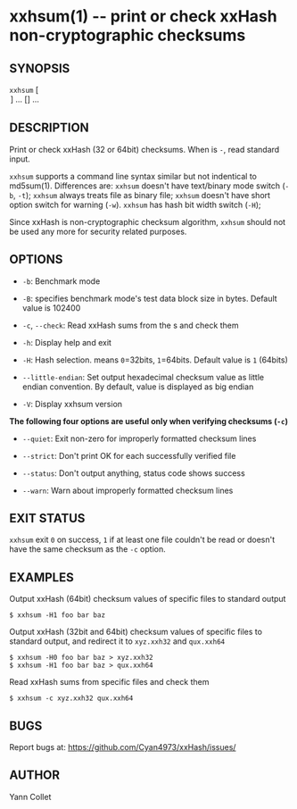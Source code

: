 xxhsum(1) -- print or check xxHash non-cryptographic checksums
==============================================================

SYNOPSIS
--------

`xxhsum` [<OPTION>] ... [<FILE>] ...

DESCRIPTION
-----------

Print or check xxHash (32 or 64bit) checksums.  When <FILE> is `-`, read
standard input.

`xxhsum` supports a command line syntax similar but not indentical to
md5sum(1).  Differences are: `xxhsum` doesn't have text/binary mode switch
(`-b`, `-t`);  `xxhsum` always treats file as binary file;  `xxhsum` doesn't
have short option switch for warning (`-w`).  `xxhsum` has hash bit width
switch (`-H`);

Since xxHash is non-cryptographic checksum algorithm, `xxhsum` should not be
used any more for security related purposes.

OPTIONS
-------

* `-b`:
  Benchmark mode

* `-B`<BLOCKSIZE>:
  <BLOCKSIZE> specifies benchmark mode's test data block size in bytes.
  Default value is 102400

* `-c`, `--check`:
  Read xxHash sums from the <FILE>s and check them

* `-h`:
  Display help and exit

* `-H`<HASHTYPE>:
  Hash selection.  <HASHTYPE> means `0`=32bits, `1`=64bits.
  Default value is `1` (64bits)

* `--little-endian`:
  Set output hexadecimal checksum value as little endian convention.
  By default, value is displayed as big endian

* `-V`:
  Display xxhsum version

**The following four options are useful only when verifying checksums (`-c`)**

* `--quiet`:
  Exit non-zero for improperly formatted checksum lines

* `--strict`:
  Don't print OK for each successfully verified file

* `--status`:
  Don't output anything, status code shows success

* `--warn`:
  Warn about improperly formatted checksum lines

EXIT STATUS
-----------

`xxhsum` exit `0` on success, `1` if at least one file couldn't be read or
doesn't have the same checksum as the `-c` option.

EXAMPLES
--------

Output xxHash (64bit) checksum values of specific files to standard output

    $ xxhsum -H1 foo bar baz

Output xxHash (32bit and 64bit) checksum values of specific files to standard
output, and redirect it to `xyz.xxh32` and `qux.xxh64`

    $ xxhsum -H0 foo bar baz > xyz.xxh32
    $ xxhsum -H1 foo bar baz > qux.xxh64

Read xxHash sums from specific files and check them

    $ xxhsum -c xyz.xxh32 qux.xxh64

BUGS
----

Report bugs at: https://github.com/Cyan4973/xxHash/issues/

AUTHOR
------

Yann Collet
